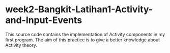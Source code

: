 # week2-Bangkit-Latihan1-Activity-and-Input-Events
This source code contains the implementation of Activity components in my first program. The aim of this practice is to give a better knowledge about Activity theory.
